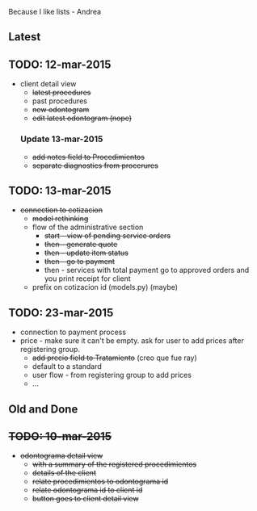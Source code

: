Because I like lists - Andrea

## Latest

TODO: 12-mar-2015
-----------------

- client detail view
    - ~~latest procedures~~
    - past procedures
    - ~~new odontogram~~
    - ~~edit latest odontogram (nope)~~
    ### Update 13-mar-2015
    - ~~add notes field to Procedimientos~~
    - ~~separate diagnostics from procerures~~

TODO: 13-mar-2015
-----------------

- ~~connection to cotizacion~~
    - ~~model rethinking~~
    - flow of the administrative section
        - ~~start - view of pending service orders~~
        - ~~then - generate quote~~
        - ~~then - update item status~~
        - ~~then - go to payment~~
        - then - services with total payment go to approved orders and you print receipt for client
    - prefix on cotizacion id (models.py) (maybe)

TODO: 23-mar-2015
-----------------

- connection to payment process
- price - make sure it can't be empty. ask for user to add prices after registering group.
    - ~~add precio field to Tratamiento~~ (creo que fue ray)
    - default to a standard
    - user flow - from registering group to add prices
    - ...


## Old and Done

## ~~TODO: 10-mar-2015~~

- ~~odontograma detail view~~
    - ~~with a summary of the registered procedimientos~~
    - ~~details of the client~~
    - ~~relate procedimientos to odontograma id~~
    - ~~relate odontograma id to client id~~
    - ~~button goes to client detail view~~
